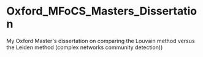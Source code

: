 # Oxford_MFoCS_Masters_Dissertation
My Oxford Master's dissertation on comparing the Louvain method versus the Leiden method (complex networks community detection)) 

